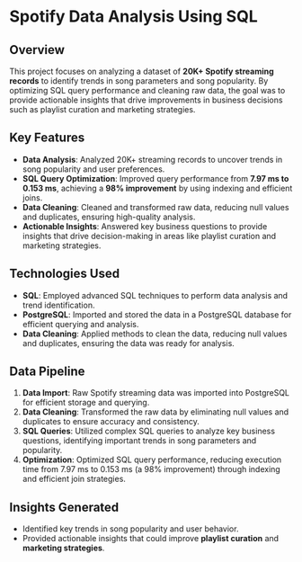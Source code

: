 # Spotify Data Analysis Using SQL

## Overview
This project focuses on analyzing a dataset of **20K+ Spotify streaming records** to identify trends in song parameters and song popularity. By optimizing SQL query performance and cleaning raw data, the goal was to provide actionable insights that drive improvements in business decisions such as playlist curation and marketing strategies.

## Key Features
- **Data Analysis**: Analyzed 20K+ streaming records to uncover trends in song popularity and user preferences.
- **SQL Query Optimization**: Improved query performance from **7.97 ms to 0.153 ms**, achieving a **98% improvement** by using indexing and efficient joins.
- **Data Cleaning**: Cleaned and transformed raw data, reducing null values and duplicates, ensuring high-quality analysis.
- **Actionable Insights**: Answered key business questions to provide insights that drive decision-making in areas like playlist curation and marketing strategies.

## Technologies Used
- **SQL**: Employed advanced SQL techniques to perform data analysis and trend identification.
- **PostgreSQL**: Imported and stored the data in a PostgreSQL database for efficient querying and analysis.
- **Data Cleaning**: Applied methods to clean the data, reducing null values and duplicates, ensuring the data was ready for analysis.

## Data Pipeline
1. **Data Import**: Raw Spotify streaming data was imported into PostgreSQL for efficient storage and querying.
2. **Data Cleaning**: Transformed the raw data by eliminating null values and duplicates to ensure accuracy and consistency.
3. **SQL Queries**: Utilized complex SQL queries to analyze key business questions, identifying important trends in song parameters and popularity.
4. **Optimization**: Optimized SQL query performance, reducing execution time from 7.97 ms to 0.153 ms (a 98% improvement) through indexing and efficient join strategies.

## Insights Generated
- Identified key trends in song popularity and user behavior.
- Provided actionable insights that could improve **playlist curation** and **marketing strategies**.

